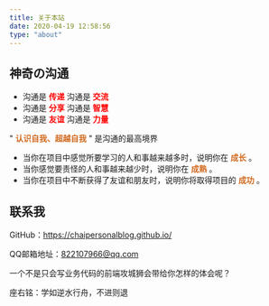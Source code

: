 ```yaml
---
title: 关于本站
date: 2020-04-19 12:58:56
type: "about"
---
```


## 神奇の沟通

- 沟通是<font color=red> **传递**</font> 沟通是<font color=red> **交流**</font>
- 沟通是<font color=red> **分享**</font> 沟通是<font color=red> **智慧**</font>
- 沟通是<font color=red> **友谊**</font> 沟通是<font color=red> **力量**</font>

" **<font color=chocolate>认识自我、超越自我</font>** " 是沟通的最高境界

- 当你在项目中感觉所要学习的人和事越来越多时，说明你在 **<font color=chocolate>成长</font>** 。
- 当你感觉要责怪的人和事越来越少时，说明你在 **<font color=chocolate>成熟</font>** 。
- 当你在项目中不断获得了友谊和朋友时，说明你将取得项目的 **<font color=chocolate>成功</font>** 。


## 联系我
GitHub：<a href="https://chaipersonalblog.github.io/">https://chaipersonalblog.github.io/</a>

QQ邮箱地址：822107966@qq.com

一个不是只会写业务代码的前端攻城狮会带给你怎样的体会呢？

座右铭：学如逆水行舟，不进则退
